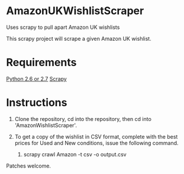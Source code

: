 AmazonUKWishlistScraper
=======================

Uses scrapy to pull apart Amazon UK wishlists

This scrapy project will scrape a given Amazon UK wishlist.

# Requirements

[Python 2.6 or 2.7](http://www.python.org/)
[Scrapy](http://scrapy.org/)

# Instructions

1. Clone the repository, cd into the repository, then cd into 'AmazonWishlistScraper'.

2. To get a copy of the wishlist in CSV format, complete with the best prices for Used and New conditions,
issue the following command.

   1. scrapy crawl Amazon -t csv -o output.csv

Patches welcome.